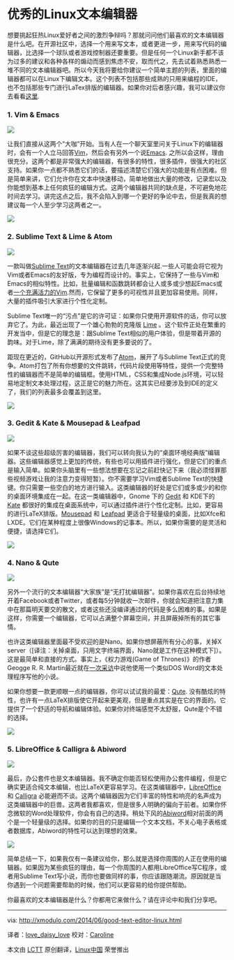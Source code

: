 优秀的Linux文本编辑器
================================================================================

想要挑起狂热Linux爱好者之间的激烈争辩吗？那就问问他们最喜欢的文本编辑器是什么吧。在开源社区中，选择一个用来写文本，或者更进一步，用来写代码的编辑器，比选择一个球队或者游戏控制器还要重要。但是任何一个Linux新手都不该为过多的建议和各种各样的煽动而感到焦虑不安，取而代之，先去试着熟悉熟悉一堆不同的文本编辑器吧。所以今天我将要给你建议一个简单主题的列表，里面的编辑器都可以在Linux下编辑文本。这个列表不包括那些成熟的只用来编程的IDE，也不包括那些专门进行LaTex排版的编辑器。如果你对后者感兴趣，我可以建议你去看看[这里][1].

### 1. Vim & Emacs ###

![](https://farm3.staticflickr.com/2936/14371977196_1a4522359b_z.jpg)

让我们直接从这两个“大咖”开始。当有人在一个聊天室里问关于Linux下的编辑器时，会有一个人立马回答[Vim][2]，然后会有另外一个说[Emacs][3]. 之所以会这样，理由很充分。这两个都是非常强大的编辑器，有很多的特性，很多插件，很强大的社区支持。如果你一点都不熟悉它们的话，要描述清楚它们强大的功能是有点困难。但是简单来讲，它们允许你在文本中快速移动，简单地做出大量的修改，记录宏以及你能想到基本上任何疯狂的编辑方式。这两个编辑器共同的缺点是，不可避免地花时间去学习。讲完这点之后，我不会陷入到哪一个更好的争论中去，但是我真的想建议每一个人至少学习这两者之一。

![](https://farm4.staticflickr.com/3916/14393718612_a880b86a52_z.jpg)

### 2. Sublime Text & Lime & Atom ###

![](https://farm3.staticflickr.com/2917/14391734181_0f0ec76e4f_z.jpg)

一款叫做[Sublime Text][4]的文本编辑器在过去几年逐渐兴起.一些人可能会将它视为Vim或者Emacs的友好版，专为编程而设计的。事实上，它保持了一些与Vim和Emacs的相似特性。比如，批量编辑和函数跳转都会让人或多或少想起Emacs或者[一个充满活力的Vim][5].然而，它保留了更多的可视性并且更加容易使用。同样，大量的插件吸引大家进行个性化定制。

Sublime Text唯一的“污点”是它的许可证：如果你只使用开源软件的话，你可以放弃它了。为此，最近出现了一个雄心勃勃的克隆版 [Lime][6] 。这个软件正处在繁重的开发当中，但是它的理念是：跟Sublime Text相似的用户体验，但是带着开源的韵味。对于Lime，除了满满的期待没有更多要说的了。

距现在更近的，GitHub以开源形式发布了[Atom][7]，展开了与Sublime Text正式的竞争。Atom打包了所有你想要的文件跳转，代码片段使用等特性，提供一个完整特性的编辑器而不是简单的编辑框。使用HTML，CSS和集成Node.js环境，可以轻易地定制文本处理过程，这正是它的魅力所在。这其实已经要涉及到IDE的定义了，我们的列表最多会覆盖到这里。

![](https://www.flickr.com/photos/xmodulo/14395083745/)

### 3. Gedit & Kate & Mousepad & Leafpad ###

![](https://farm3.staticflickr.com/2927/14371977076_c95a557233_z.jpg) 

如果不谈这些超级厉害的编辑器，我们可以转向我认为的“桌面环境经典版”编辑器。这些编辑器感觉上更加的传统，有些也可以用插件进行强化，但是它们的重点是输入简单。如果你头脑里有一些想法想要在忘记之前赶快记下来（我必须怪罪那些视频游戏让我的注意力变得短暂）。你不需要学习Vim或者Sublime Text的快捷键。你只需要一些空白的地方进行输入。这类编辑器的好处是它们或多或少的和你的桌面环境集成在一起。在这一类编辑器中，Gnome 下的 [Gedit][8] 和 KDE下的 [Kate][9] 都很好的集成在桌面系统中，可以通过插件进行个性化定制。比如，更容易的进行LaTeX排版。[Mousepad][10] 和 [Leafpad][11] 更适合于轻量级的桌面，比如Xfce和LXDE。它们在某种程度上很像Windows的记事本。所以，如果你需要的是灵活和便捷，请选择它们。

[![](https://farm6.staticflickr.com/5522/14415259703_d3885b3952_z.jpg)][12]

### 4. Nano & Qute ###

![](https://farm3.staticflickr.com/2938/14208641327_49fc7286ba_z.jpg)

另外一个流行的文本编辑器“大家族”是“无打扰编辑器”。如果你喜欢在后台持续地开着Facebook或者Twitter，或者每5分钟就收一次邮件，你就会知道把注意力集中在那篇明天要交的散文，或者这些还没编译通过的代码是多么困难的事。如果是这样，你需要一个编辑器，它可以占满整个屏幕空间，并且屏蔽掉所有的其它事情。

也许这类编辑器里面最不受欢迎的是Nano。如果你想屏蔽所有分心的事，关掉X server（[译注：关掉桌面，只用文字终端界面，Nano就是工作在这种模式下]）。这是最简单和直接的方式。事实上，《权力游戏(Game of Thrones)》的作者Geogge R. R. Martin最近就在[一次采访][13]中说他使用一个类似DOS Word的文本处理程序写他的小说。

如果你想要一款更顺眼一点的编辑器，你可以试试我的最爱：[Qute][14]. 没有酷炫的特性，也许有一点LaTeX排版使它开起来更美观，但是重点其实是在它的界面的。它提供了一个舒适的导航和编辑体验。如果你对终端感觉不太舒服，Qute是个不错的选择。


![](https://farm3.staticflickr.com/2927/14395083485_7f8f0d6d59_z.jpg)

### 5. LibreOffice & Calligra & Abiword ###

![](https://farm4.staticflickr.com/3845/14395083565_b07b33abf0_z.jpg)

最后，办公套件也是文本编辑器。我不确定你能否轻松使用办公套件编程，但是它确实更适合纯文本编辑，也比LaTeX更容易学习。在这类编辑器中，[LibreOffice][15] 和 [Calligra][16] 必能避而不谈。这两个编辑器因为它们丰富的特性和响亮的名声成为这类编辑器中的巨兽。这两者我都喜欢，但是很多人明确的偏向于前者。如果你怀念微软的Word处理软件，你会有自己的选择。稍处下风的[Abiword][17]相对前面的两个是一个轻量级的选择。如果你的目的只是编辑一个文本文档，不关心电子表格或者数据库，Abiword的特性可以达到理想的效果。

![](https://farm3.staticflickr.com/2915/14371976966_4d252928ec_z.jpg)

简单总结一下，如果我仅有一条建议给你，那么就是选择你周围的人正在使用的编辑器。如果因为某些疯狂的理由，每一个你周围的人都用LibreOffice写C程序，或者用Sublime Text写小说，而你也要做同样的事，你应该跟随潮流。原因就是当你遇到一个问题需要帮助的时候，他们可以更容易的给你提供帮助。

你最喜欢的文本编辑器是什么？你都用它来做什么？请在评论中和我们分享吧。

--------------------------------------------------------------------------------

via: http://xmodulo.com/2014/06/good-text-editor-linux.html

译者：[love_daisy_love](https://github.com/CNprober) 校对：[Caroline](https://github.com/carolinewuyan)

本文由 [LCTT](https://github.com/LCTT/TranslateProject) 原创翻译，[Linux中国](http://linux.cn/) 荣誉推出

[1]:http://xmodulo.com/2014/04/latex-editor-software-linux.html
[2]:http://www.vim.org/
[3]:https://www.gnu.org/software/emacs/
[4]:http://www.sublimetext.com/
[5]:http://xmodulo.com/2014/06/turn-vim-full-fledged-ide.html
[6]:http://limetext.org/
[7]:https://atom.io/
[8]:https://wiki.gnome.org/Apps/Gedit
[9]:http://kate-editor.org/
[10]:http://www.home.unix-ag.org/bmeurer/xfce/apps.html
[11]:http://tarot.freeshell.org/leafpad/
[12]:https://www.flickr.com/photos/xmodulo/14415259703/
[13]:https://www.youtube.com/watch?v=X5REM-3nWHg
[14]:http://www.inkcode.net/qute
[15]:https://www.libreoffice.org/
[16]:http://www.calligra-suite.org/
[17]:http://www.abisource.com/
 
